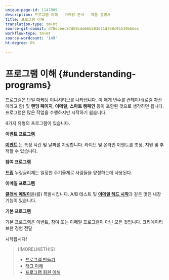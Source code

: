 ```yaml
---
unique-page-id: 1147089
description: 프로그램 이해 - 마케팅 문서 - 제품 설명서
title: 프로그램 이해
translation-type: tm+mt
source-git-commit: d78ecbec87d69cde66b583d21d7e0c95539bb6ec
workflow-type: tm+mt
source-wordcount: '149'
ht-degree: 0%

---
```



# 프로그램 이해 {#understanding-programs}

프로그램은 단일 마케팅 이니셔티브를 나타냅니다. 이 매개 변수를 컨테이너(로컬 자산이라고 함) 및 **랜딩 페이지**, **이메일**, **스마트 캠페인** 등이 포함된 것으로 생각하면 됩니다. 프로그램은 많은 작업을 수행하지만 시작하기 쉽습니다.

4가지 유형의 프로그램이 있습니다.

**이벤트 프로그램**

**[이벤트](/help/marketo/product-docs/demand-generation/events/understanding-events/understanding-event-programs.md)** 는 특정 시간 및 날짜를 지정합니다. 라이브 및 온라인 이벤트를 조정, 지원 및 추적할 수 있습니다.

**참여 프로그램**

**[드립](/help/marketo/product-docs/email-marketing/drip-nurturing/creating-an-engagement-program/understanding-engagement-programs.md)** 누링글리제는 일정한 주기율제로 사람들을 양성하는데 사용된다.

**이메일 프로그램**

**[클래식 메일이](/help/marketo/product-docs/email-marketing/email-programs/creating-an-email-program/understanding-email-programs.md)**&#x200B;을(를) 폭발시킵니다. A/B 테스트 및 **[이메일 헤드 시작](/help/marketo/product-docs/email-marketing/email-programs/email-program-actions/head-start-for-email-programs.md)**&#x200B;과 같은 멋진 내장 기능이 있습니다.

**기본 프로그램**

기본 프로그램은 이벤트, 참여 또는 이메일 프로그램이 아닌 모든 것입니다. 크리에이티브한 경험 전달

시작합시다!

>[!MORELIKETHIS]
>
>* [프로그램 만들기](/help/marketo/product-docs/email-marketing/email-programs/creating-an-email-program/create-an-email-program.md)
>* [태그 이해](/help/marketo/product-docs/core-marketo-concepts/programs/working-with-programs/understanding-tags.md)
>* [프로그램 회원 이해](/help/marketo/product-docs/core-marketo-concepts/programs/creating-programs/understanding-program-membership.md)


